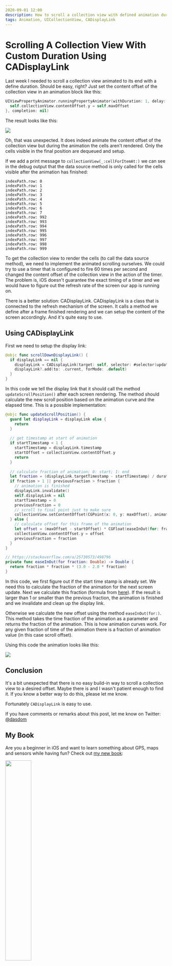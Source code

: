 ```yaml
---
2020-09-01 12:00
description: How to scroll a collection view with defined animation duration and animation curve.
tags: Animation, UICollectionView, CADisplayLink
---
```


# Scrolling A Collection View With Custom Duration Using CADisplayLink

Last week I needed to scroll a collection view animated to its end with a define duration.
Should be easy, right?
Just set the content offset of the collection view in an animation block like this:

```swift
UIViewPropertyAnimator.runningPropertyAnimator(withDuration: 1, delay: 0, options: .curveEaseInOut, animations: {
  self.collectionView.contentOffset.y = self.maxOffset
}, completion: nil)
```

The result looks like this:

![](../../assets/2020-09-01/scrolling_with_animator.gif)

Oh, that was unexpected.
It does indeed animate the content offset of the collection view but during the animation the cells aren't rendered.
Only the cells visible in the final position are dequeued and setup.

If we add a print message to `collectionView(_:cellForItemAt:)` we can see in the debug output that the data source method is only called for the cells visible after the animation has finished:

```
indexPath.row: 0
indexPath.row: 1
indexPath.row: 2
indexPath.row: 3
indexPath.row: 4
indexPath.row: 5
indexPath.row: 6
indexPath.row: 7
indexPath.row: 992
indexPath.row: 993
indexPath.row: 994
indexPath.row: 995
indexPath.row: 996
indexPath.row: 997
indexPath.row: 998
indexPath.row: 999
```

To get the collection view to render the cells (to call the data source method), we need to implement the animated scrolling ourselves.
We could try to use a timer that is configured to fire 60 times per second and changed the content offset of the collection view in the action of the timer.
The problem is, iOS doesn't guarantee the exact timing of a timer and we would have to figure out the refresh rate of the screen our app is running on.

There is a better solution: CADisplayLink.
CADisplayLink is a class that is connected to the refresh mechanism of the screen.
It calls a method we define after a frame finished rendering and we can setup the content of the screen accordingly.
And it's quite easy to use.

## Using CADisplayLink

First we need to setup the display link:

```swift
@objc func scrollDownDisplayLink() {
  if displayLink == nil {
    displayLink = CADisplayLink(target: self, selector: #selector(updateScrollPosition))
    displayLink?.add(to: .current, forMode: .default)
  }
}
```

In this code we tell the display link that it should call the method `updateScrollPosition()` after each screen rendering.
The method should calculate the new scroll position based on the animation curve and the elapsed time.
This is a possible implementation:

```swift
@objc func updateScrollPosition() {
  guard let displayLink = displayLink else {
    return
  }
  
  // get timestamp at start of animation
  if startTimestamp < 1 {
    startTimestamp = displayLink.timestamp
    startOffset = collectionView.contentOffset.y
    return
  }
  
  // calculate fraction of animation; 0: start; 1: end
  let fraction = (displayLink.targetTimestamp - startTimestamp) / duration
  if fraction > 1 || previousFraction > fraction {
    // animation is finished
    displayLink.invalidate()
    self.displayLink = nil
    startTimestamp = 0
    previousFraction = 0
    // scroll to final point just to make sure
    collectionView.setContentOffset(CGPoint(x: 0, y: maxOffset), animated: false)
  } else {
    // calculate offset for this frame of the animation
    let offset = (maxOffset - startOffset) * CGFloat(easeInOut(for: fraction)) + startOffset
    collectionView.contentOffset.y = offset
    previousFraction = fraction
  }
}

// https://stackoverflow.com/a/25730573/498796
private func easeInOut(for fraction: Double) -> Double {
  return fraction * fraction * (3.0 - 2.0 * fraction)
}
```

In this code, we first figure out if the start time stamp is already set.
We need this to calculate the fraction of the animation for the next screen update.
Next we calculate this fraction (formula from [here](https://stackoverflow.com/a/25730573/498796)).
If the result is larger than 1 or smaller than the previous fraction, the animation is finished and we invalidate and clean up the display link.

Otherwise we calculate the new offset using the method `easeInOut(for:)`.
This method takes the time fraction of the animation as a parameter and returns the fraction of the animation.
This is how animation curves work.
For any given fraction of time of the animation there is a fraction of animation value (in this case scroll offset).

Using this code the animation looks like this:

![](../../assets/2020-09-01/scrolling_with_cadisplaylink.gif)

## Conclusion

It's a bit unexpected that there is no easy build-in way to scroll a collection view to a desired offset.
Maybe there is and I wasn't patient enough to find it.
If you know a better way to do this, please let me know.

Fortunately `CADisplayLink` is easy to use.

If you have comments or remarks about this post, let me know on Twitter: [@dasdom](https://twitter.com/dasdom)

## My Book

Are you a beginner in iOS and want to learn something about GPS, maps and sensors while having fun?
Check out [my new book](https://pragprog.com/titles/dhios/build-location-based-projects-for-ios/):

<img src="../../assets/2020-09-01/build_location_based_projects.jpg" width="40%">
